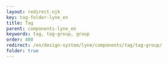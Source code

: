 ```yaml
---
layout: redirect.njk
key: tag-folder-lyne_en
title: Tag
parent: components-lyne_en
keywords: tag, tag-group, group
order: 400
redirect: /en/design-system/lyne/components/tag/tag-group/
folder: true
---
```

